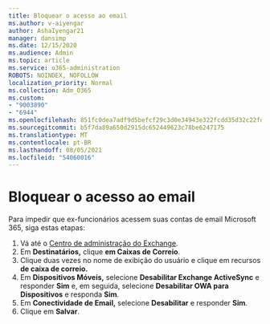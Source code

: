```yaml
---
title: Bloquear o acesso ao email
ms.author: v-aiyengar
author: AshaIyengar21
manager: dansimp
ms.date: 12/15/2020
ms.audience: Admin
ms.topic: article
ms.service: o365-administration
ROBOTS: NOINDEX, NOFOLLOW
localization_priority: Normal
ms.collection: Adm_O365
ms.custom:
- "9003890"
- "6944"
ms.openlocfilehash: 851fc0dea7adf9d5befcf29c3d0e34943e322fcdd35d32c22fd7d2c49a7eed0e
ms.sourcegitcommit: b5f7da89a650d2915dc652449623c78be6247175
ms.translationtype: MT
ms.contentlocale: pt-BR
ms.lasthandoff: 08/05/2021
ms.locfileid: "54060016"
---
```

# <a name="block-access-to-email"></a>Bloquear o acesso ao email

Para impedir que ex-funcionários acessem suas contas de email Microsoft 365, siga estas etapas:

1. Vá até o [Centro de administração do Exchange](https://go.microsoft.com/fwlink/?linkid=2138629).
1. Em **Destinatários,** clique **em Caixas de Correio**.
1. Clique duas vezes no nome de exibição do usuário e clique em recursos **de caixa de correio.**
1. Em **Dispositivos Móveis,** selecione **Desabilitar Exchange ActiveSync** e responder **Sim** e, em seguida, selecione **Desabilitar OWA para Dispositivos** e responda **Sim**.
1. Em **Conectividade de Email,** selecione **Desabilitar** e responder **Sim**.
1. Clique em **Salvar**.
